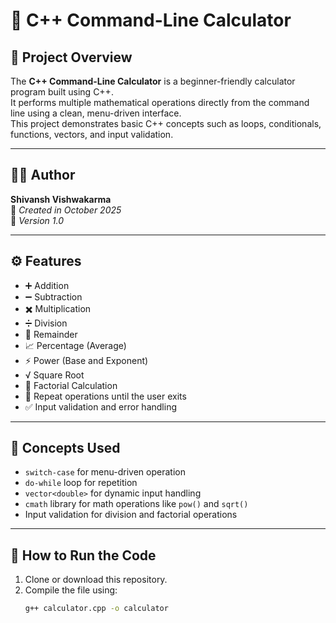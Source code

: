 # 🧮 C++ Command-Line Calculator

## 📘 Project Overview
The **C++ Command-Line Calculator** is a beginner-friendly calculator program built using C++.  
It performs multiple mathematical operations directly from the command line using a clean, menu-driven interface.  
This project demonstrates basic C++ concepts such as loops, conditionals, functions, vectors, and input validation.

---

## 👨‍💻 Author
**Shivansh Vishwakarma**  
📅 *Created in October 2025*  
🧾 *Version 1.0*

---

## ⚙️ Features
- ➕ Addition  
- ➖ Subtraction  
- ✖️ Multiplication  
- ➗ Division  
- 🔢 Remainder  
- 📈 Percentage (Average)  
- ⚡ Power (Base and Exponent)  
- √ Square Root  
- 🧮 Factorial Calculation  
- 🔁 Repeat operations until the user exits  
- ✅ Input validation and error handling

---

## 🧠 Concepts Used
- `switch-case` for menu-driven operation  
- `do-while` loop for repetition  
- `vector<double>` for dynamic input handling  
- `cmath` library for math operations like `pow()` and `sqrt()`  
- Input validation for division and factorial operations  

---

## 🧩 How to Run the Code
1. Clone or download this repository.  
2. Compile the file using:
   ```bash
   g++ calculator.cpp -o calculator

